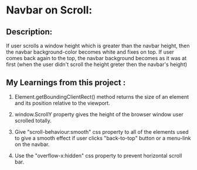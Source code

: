 # Navbar on Scroll:

## Description:

If user scrolls a window height which is greater than the navbar height, then the navbar background-color becomes white and fixes on top. If user comes back again to the top, the navbar background becomes as it was at first (when the user didn't scroll the height greter then the navbar's height)

## My Learnings from this project :

1.  Element.getBoundingClientRect() method returns the size of an element and its position relative to the viewport.
2.  window.ScrollY property gives the height of the browser window user scrolled totally.

3.  Give "scroll-behaviour:smooth" css property to all of the elements used to give a smooth effect if user clicks "back-to-top" button or a menu-link on the navbar.

4.  Use the "overflow-x:hidden" css property to prevent horizontal scroll bar.
